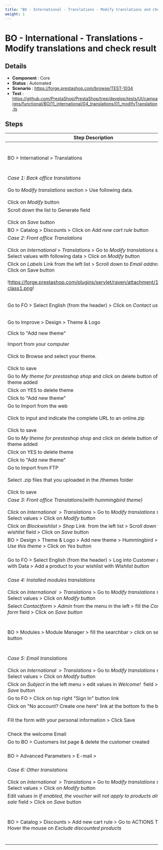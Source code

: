 ```yaml
---
title: "BO - International - Translations - Modify translations and check result"
weight: 1
---
```


# BO - International - Translations - Modify translations and check result
## Details
* **Component** : Core
* **Status** : Automated
* **Scenario** : https://forge.prestashop.com/browse/TEST-1034
* **Test** : https://github.com/PrestaShop/PrestaShop/tree/develop/tests/UI/campaigns/functional/BO/11_international/04_translations/01_modifyTranslation.ts

## Steps
| Step Description | Expected result |
| ----- | ----- |
| BO > International > Translations | The Translations page is well displayed.<br><br>Modify translations section is displayed with two input fields :<br> * Type of translation<br> * Select your language |
| _*Case 1: Back office translations*_<br><br>Go to *Modify translations* section > Use following data.<br><br>Click on *Modify* button | Translations page is well displayed |
| Scroll down the list to Generate field<br><br>Click on *Save* button | A message is displayed "Translations successfully updated" |
| BO > Catalog > Discounts > Click on *Add new cart rule* button | The button to generate a code is now named : *Generate Code* |
| _*Case 2: Front office Translations*_<br><br>Click on *International* > *Translations* > Go to *Modify translations* section > Select values with following data > Click on *Modify* button | Translations page is well displayed |
| Click on *Labels* Link from the left list > Scroll down to *Email address* field > Click on Save button<br><br>!https://forge.prestashop.com/plugins/servlet/raven/attachment/1376/FO-class1.png! | This message is displayed "Translations successfully updated" |
| Go to FO > Select English (from the header) > Click on *Contact us* link | The field name : "Valid Email address" is well displayed<br><br>!https://forge.prestashop.com/plugins/servlet/raven/attachment/1377/fo-class2.png! |
| Go to Improve > Design > Theme & Logo | Theme & Logo page is displayed correctly |
| Click to "Add new theme" | You should be able to choose to import from your computer, Import from the web, Import from FTP |
| Import from your computer<br><br>Click to Browse and select your theme.<br><br>Click to save | Theme should be added<br><br>and The & logo page is displayed |
| Go to _My theme for prestashop shop_ and click on delete button of new theme added | Delete popup is displayed |
| Click on YES to delete theme | Successful deletion message is displayed and the theme is deleted |
| Click to "Add new theme" | Theme import page is displayed |
| Go to Import from the web<br><br>Click to input and indicate the complete URL to an online.zip<br><br>Click to save | Theme should be added |
| Go to _My theme for prestashop shop_ and click on delete button of new theme added | Delete popup is displayed |
| Click on YES to delete theme | Successful deletion message is displayed and the theme is deleted |
| Click to "Add new theme" | Theme import page is displayed |
| Go to Import from FTP<br><br>Select .zip files that you uploaded in the /themes folder<br><br>Click to save | Theme should be added |
| _*Case 3: Front office Translations(with hummingbird theme)*_<br><br>Click on *International*  > *Translations* > Go to *Modify translations* section > Select values > Click on *Modify* button | Translations page is well displayed<br><br>On develop there's a regression : https://github.com/PrestaShop/PrestaShop/issues/33521 |
| Click on *Blockwishlist* > *Shop* Link  from the left list > Scroll down to *Add to wishlist* field > Click on *Save* button | This message is displayed "Translations successfully updated" |
| BO > Design > Theme & Logo > Add new theme > Hummingbird > Click on *Use this theme* > Click on *Yes* button | Message displayed : Successful update |
| Go to FO > Select English (from the header) > Log into Customer account with Data > Add a product to your wishlist with *Wishlist button* | A modal appears with title " Add to wishlist Now" is displayed<br><br>!https://forge.prestashop.com/plugins/servlet/raven/attachment/1380/fo-humm1.png! |
| _*Case 4: Installed modules translations*_<br><br>Click on *International*  > *Translations* > Go to *Modify translations* section > Select values > Click on *Modify* button | Translations page is well displayed |
| Select *Contactform* > *Admin* from the menu in the left > fill the *Contact form* field > Click on *Save button* | This message is displayed "Translations successfully updated" |
| BO > Modules > Module Manager > fill the searchbar > click on search button | The module is found and displayed with the new name (edited in previous step)<br><br> <br><br>!https://forge.prestashop.com/plugins/servlet/raven/attachment/1382/Module-manager-%E2%80%A2-trans2.png! |
| _*Case 5: Email translations*_<br><br>Click on *International*  > *Translations* > Go to *Modify translations* section > Select values > Click on *Modify* button | Translations page is well displayed |
| Click on *Subject* in the left menu > edit values in *Welcome!*  field > Click on *Save* button | This message is displayed : "Translations successfully updated" |
| Go to FO > Click on top right "Sign In" button link | "Log in to your account" page is displayed |
| Click on "No account? Create one here" link at the bottom fo the block | Create an account page is displayed |
| Fill the form with your personal information > Click Save | * You are now logged into your account<br> * Redirection automatically to the homepage<br> * An email "Welcome!" should be received |
| Check the welcome Email | Email received with the subject => [PrestaShop] Welcome |
| Go to BO > Customers list page & delete the customer created | The alert "Successful deletion." is well displayed |
| BO > Advanced Parameters > E-mail > | The E-mail page is well displayed<br><br>The mail Subject is : "*You're Welcome!*" (Added in step 16) |
| _*Case 6: Other translations*_<br><br>Click on *International*  > *Translations* > Go to *Modify translations* section > Select values > Click on *Modify* button | Translations page is well displayed |
| Edit values in *If enabled, the voucher will not apply to products already on sale* field > Click on *Save* button | This message is displayed : Translations successfully updated |
| BO > Catalog > Discounts > Add new cart rule > Go to ACTIONS Tab > Hover the mouse on *Exclude discounted products* | "The voucher is available only for new products" message is displayed<br><br> <br><br>!https://forge.prestashop.com/plugins/servlet/raven/attachment/1384/Cart-Rules-Add-new-%E2%80%A2-Prest8-1-0.png|width=477,height=303! |
